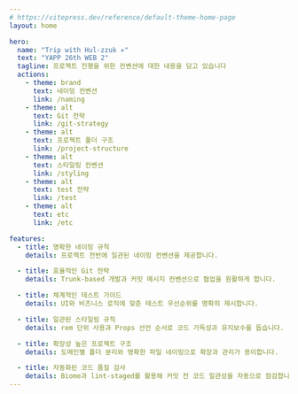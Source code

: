 ```yaml
---
# https://vitepress.dev/reference/default-theme-home-page
layout: home

hero:
  name: "Trip with Hul-zzuk ✈️"
  text: "YAPP 26th WEB 2"
  tagline: 프로젝트 진행을 위한 컨벤션에 대한 내용을 담고 있습니다
  actions:
    - theme: brand
      text: 네이밍 컨벤션
      link: /naming
    - theme: alt
      text: Git 전략
      link: /git-strategy
    - theme: alt
      text: 프로젝트 폴더 구조
      link: /project-structure
    - theme: alt
      text: 스타일링 컨벤션
      link: /styling
    - theme: alt
      text: test 전략
      link: /test
    - theme: alt
      text: etc
      link: /etc

features:
  - title: 명확한 네이밍 규칙
    details: 프로젝트 전반에 일관된 네이밍 컨벤션을 제공합니다.

  - title: 효율적인 Git 전략
    details: Trunk-based 개발과 커밋 메시지 컨벤션으로 협업을 원활하게 합니다.

  - title: 체계적인 테스트 가이드
    details: UI와 비즈니스 로직에 맞춘 테스트 우선순위를 명확히 제시합니다.

  - title: 일관된 스타일링 규칙
    details: rem 단위 사용과 Props 선언 순서로 코드 가독성과 유지보수를 돕습니다.

  - title: 확장성 높은 프로젝트 구조
    details: 도메인별 폴더 분리와 명확한 파일 네이밍으로 확장과 관리가 용이합니다.

  - title: 자동화된 코드 품질 검사
    details: Biome과 lint-staged를 활용해 커밋 전 코드 일관성을 자동으로 점검합니다.
---
```


